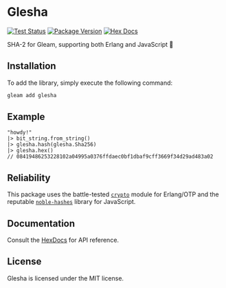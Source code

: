 # Glesha

[![Test Status](https://github.com/bunopnu/glesha/actions/workflows/test.yml/badge.svg)](https://github.com/bunopnu/glesha/actions/workflows/test.yml)
[![Package Version](https://img.shields.io/hexpm/v/glesha)](https://hex.pm/packages/glesha)
[![Hex Docs](https://img.shields.io/badge/hex-docs-ffaff3)](https://hexdocs.pm/glesha/)

SHA-2 for Gleam, supporting both Erlang and JavaScript 💖

## Installation

To add the library, simply execute the following command:

```sh
gleam add glesha
```

## Example

```gleam
"howdy!"
|> bit_string.from_string()
|> glesha.hash(glesha.Sha256)
|> glesha.hex()
// 08419486253228102a04995a0376ffdaec0bf1dbaf9cff3669f34d29ad483a02
```

## Reliability

This package uses the battle-tested [`crypto`](https://www.erlang.org/doc/man/crypto) module for Erlang/OTP and the reputable [`noble-hashes`](https://github.com/paulmillr/noble-hashes) library for JavaScript.

## Documentation

Consult the [HexDocs](https://hexdocs.pm/glesha/) for API reference.

## License

Glesha is licensed under the MIT license.
